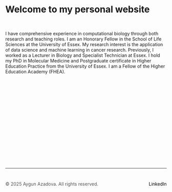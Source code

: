 

# Welcome to my personal website

 &nbsp;  <!-- This creates a blank space -->

I have comprehensive experience in computational biology through both research and teaching roles. I am an Honorary Fellow in the School of Life Sciences at the University of Essex. My research interest is the application of data science and machine learning in cancer research. Previously, I worked as a Lecturer in Biology and Specialist Technician at Essex. I hold my PhD in Molecular Medicine and Postgraduate certificate in Higher Education Practice from the University of Essex. I am a Fellow of the Higher Education Academy (FHEA).

 &nbsp;  <!-- This creates a blank space -->
 

 &nbsp;  <!-- This creates a blank space -->


 &nbsp;  <!-- This creates a blank space -->


 &nbsp;  <!-- This creates a blank space -->
 

 &nbsp;  <!-- This creates a blank space -->



 &nbsp;  <!-- This creates a blank space -->



  &nbsp;  <!-- This creates a blank space -->


   &nbsp;  <!-- This creates a blank space -->



 &nbsp;  <!-- This creates a blank space -->


  
---

<div style="margin-top: 40px; font-size: 14px; color: #555;">
  <p>
    © 2025 Aygun Azadova. All rights reserved.
    <span style="float: right;">
      <a href="https://www.linkedin.com/in/aygunazadova/" target="_blank" style="color: black; text-decoration: none;">LinkedIn</a>
    </span>
  </p>
</div>
